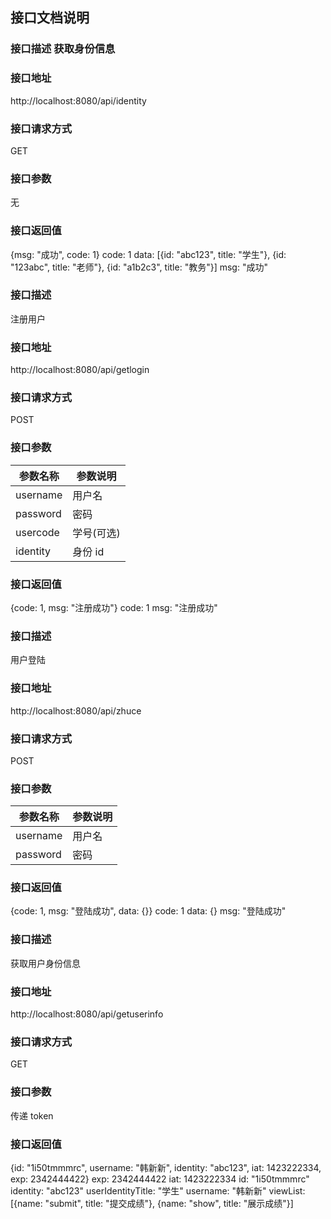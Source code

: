 ## 接口文档说明

 ### 接口描述 获取身份信息

### 接口地址
http://localhost:8080/api/identity

 ### 接口请求方式

GET
### 接口参数
无
### 接口返回值
{msg: "成功", code: 1}
code: 1
data:
 [{id: "abc123", title: "学生"},
{id: "123abc", title: "老师"},
{id: "a1b2c3", title: "教务"}]
msg: "成功"
### 接口描述
注册用户
### 接口地址
http://localhost:8080/api/getlogin
### 接口请求方式
POST
### 接口参数
参数名称| 参数说明
---|---
username| 用户名
password| 密码
usercode| 学号(可选)
identity| 身份 id
### 接口返回值
{code: 1, msg: "注册成功"}
code: 1
msg: "注册成功"

### 接口描述
用户登陆
### 接口地址
http://localhost:8080/api/zhuce
### 接口请求方式
POST
### 接口参数

参数名称| 参数说明
-------|------
username| 用户名
password| 密码

### 接口返回值
{code: 1, msg: "登陆成功", data: {}}
code: 1
data: {}
msg: "登陆成功"

### 接口描述

获取用户身份信息
### 接口地址
http://localhost:8080/api/getuserinfo
### 接口请求方式
GET
### 接口参数
传递 token
### 接口返回值
{id: "1i50tmmmrc",
username: "韩新新",
identity: "abc123",
iat: 1423222334,
exp: 2342444422}
exp: 2342444422
iat: 1423222334
id: "1i50tmmmrc"
identity: "abc123"
userIdentityTitle: "学生"
username: "韩新新"
viewList: [{name: "submit", title: "提交成绩"}, {name: "show", title: "展示成绩"}]
